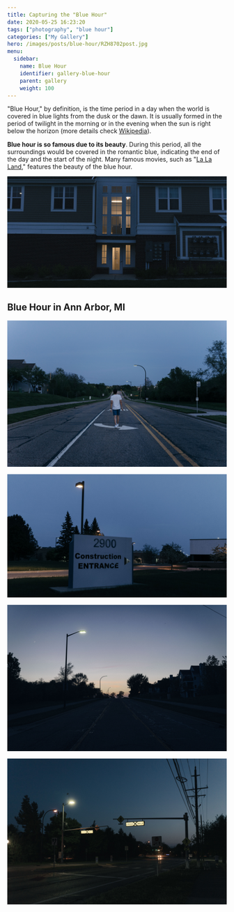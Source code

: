 ```yaml
---
title: Capturing the "Blue Hour"
date: 2020-05-25 16:23:20
tags: ["photography", "blue hour"]
categories: ["My Gallery"]
hero: /images/posts/blue-hour/RZH8702post.jpg
menu:
  sidebar:
    name: Blue Hour
    identifier: gallery-blue-hour
    parent: gallery
    weight: 100
---
```


"Blue Hour," by definition, is the time period in a day when the world is covered in blue lights from the dusk or the dawn. It is usually formed in the period of twilight in the morning or in the evening when the sun is right below the horizon (more details check [Wikipedia](https://en.wikipedia.org/wiki/Blue_hour)). 

**Blue hour is so famous due to its beauty**. During this period, all the surroundings would be covered in the romantic blue, indicating the end of the day and the start of the night. Many famous movies, such as "[La La Land](https://www.imdb.com/title/tt3783958/)," features the beauty of the blue hour.

![](RZH8702post.jpg)

<!-- more -->

## Blue Hour in Ann Arbor, MI

![](RZH8715post.jpg)

![](RZH8728post.jpg)

![](RZH8725post.jpg)

![](RZH8735post.jpg)
